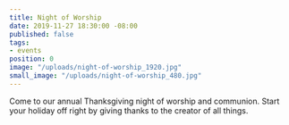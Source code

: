 ```yaml
---
title: Night of Worship
date: 2019-11-27 18:30:00 -08:00
published: false
tags:
- events
position: 0
image: "/uploads/night-of-worship_1920.jpg"
small_image: "/uploads/night-of-worship_480.jpg"
---
```


Come to our annual Thanksgiving night of worship and communion. Start your holiday off right by giving thanks to the creator of all things.